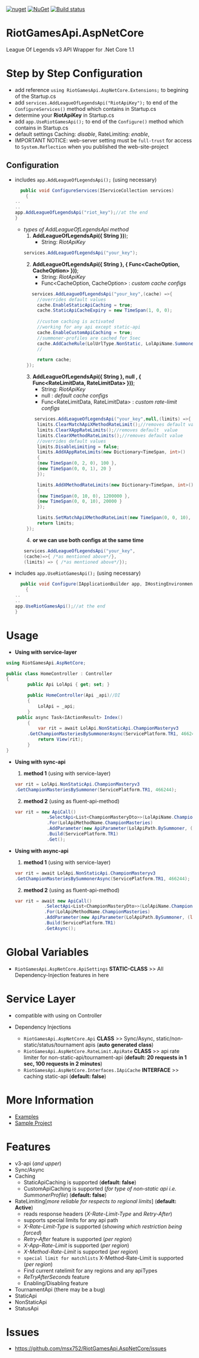 [![nuget](https://img.shields.io/badge/Nuget-RiotGamesApi.AspNetCore-brightgreen.svg?style=flat-square&maxAge=259200)](https://www.nuget.org/packages/RiotGamesApi.AspNetCore)
[![NuGet](https://img.shields.io/nuget/v/RiotGamesApi.AspNetCore.svg?style=flat-square)](https://www.nuget.org/packages/RiotGamesApi.AspNetCore)
[![Build status](https://ci.appveyor.com/api/projects/status/nli0nlk8trqo57qg)](https://ci.appveyor.com/project/msx752/riotgamesapi-aspnetcore)

# RiotGamesApi.AspNetCore
League Of Legends v3 API Wrapper for .Net Core 1.1

# Step by Step Configuration
- add reference `using RiotGamesApi.AspNetCore.Extensions;` to begining of the Startup.cs
- add `services.AddLeagueOfLegendsApi("RiotApiKey");` to end of the `ConfigureServices()` method which contains in Startup.cs
- determine your **RiotApiKey** in Startup.cs
- add `app.UseRiotGamesApi();` to end of the `Configure()` method which contains in Startup.cs
- default settings Caching: *disable*, RateLimiting: *enable*, 
- IMPORTANT NOTICE: web-server setting must be `full-trust` for access to `System.Reflection` when you published the web-site-project

## Configuration
- includes `app.AddLeagueOfLegendsApi();` (using necessary)
	```c#
	  public void ConfigureServices(IServiceCollection services)
        {
	..
	..
	app.AddLeagueOfLegendsApi("riot_key");//at the end
	}
	```
	- *types of AddLeagueOfLegendsApi method*
		1. **AddLeagueOfLegendsApi({ String })**);
			- String: *RiotApiKey*
		```c#
		services.AddLeagueOfLegendsApi("your_key");
		```
		2. **AddLeagueOfLegendsApi({ String }, { Func<CacheOption, CacheOption> }))**;
			- String: *RiotApiKey*
			- Func<CacheOption, CacheOption> : *custom cache configs*
		 ```c#
			services.AddLeagueOfLegendsApi("your_key",(cache) =>{
		      //overrides default values
		      cache.EnableStaticApiCaching = true;
		      cache.StaticApiCacheExpiry = new TimeSpan(1, 0, 0);
		      
		      //custom caching is activated
		      //working for any api except static-api
		      cache.EnableCustomApiCaching = true;
		      //summoner-profiles are cached for 5sec
		      cache.AddCacheRule(LolUrlType.NonStatic, LolApiName.Summoner, new TimeSpan(0, 0, 5));
		      //

		      return cache;
		  });
		```
		3. **AddLeagueOfLegendsApi({ String },  null , { Func<RateLimitData, RateLimitData> }))**;
			- String: *RiotApiKey*
			- null : *default cache configs*
			- Func<RateLimitData, RateLimitData> : *custom rate-limit configs*
		 ```c#
			 services.AddLeagueOfLegendsApi("your_key",null,(limits) =>{
		      limits.ClearMatchApiXMethodRateLimit();//removes default value
		      limits.ClearXAppRateLimits();//removes default  value
		      limits.ClearXMethodRateLimits();//removes default value
		      //overrides default values
		      limits.DisableLimiting = false;
		      limits.AddXAppRateLimits(new Dictionary<TimeSpan, int>()
		      {
			  {new TimeSpan(0, 2, 0), 100 },
			  {new TimeSpan(0, 0, 1), 20 }
		      });

		      limits.AddXMethodRateLimits(new Dictionary<TimeSpan, int>()
		      {
			  {new TimeSpan(0, 10, 0), 1200000 },
			  {new TimeSpan(0, 0, 10), 20000 }
		      });

		      limits.SetMatchApiXMethodRateLimit(new TimeSpan(0, 0, 10), 500);
		      return limits;
		  });
		```
		4. **or we can use both configs at the same time**
		```c#
		services.AddLeagueOfLegendsApi("your_key",
		(cache)=>{ /*as mentioned above*/}, 
		(limits) => { /*as mentioned above*/});
		```
- includes `app.UseRiotGamesApi();` (using necessary)
	```c#
	  public void Configure(IApplicationBuilder app, IHostingEnvironment env, ILoggerFactory loggerFactory)
        {
	..
	..
	app.UseRiotGamesApi();//at the end
	}
	```
# Usage
- **Using with service-layer**

```c#
using RiotGamesApi.AspNetCore;

public class HomeController : Controller
{
        public Api LolApi { get; set; }

        public HomeController(Api _api)//DI
        {
            LolApi = _api;
        }
	public async Task<IActionResult> Index()
        {
            var rit = await LolApi.NonStaticApi.ChampionMasteryv3
	    .GetChampionMasteriesBySummonerAsync(ServicePlatform.TR1, 466244);
            return View(rit);
        }
}
```

- **Using with sync-api**
	1. **method 1** (using with service-layer)
	 ```c#
	var rit = LolApi.NonStaticApi.ChampionMasteryv3
	.GetChampionMasteriesBySummoner(ServicePlatform.TR1, 466244);
	 ```
	 
	2. **method 2** (using as fluent-api-method)
	```c#
	var rit = new ApiCall()
                .SelectApi<List<ChampionMasteryDto>>(LolApiName.ChampionMastery)
                .For(LolApiMethodName.ChampionMasteries)
                .AddParameter(new ApiParameter(LolApiPath.BySummoner, (long)466244))
                .Build(ServicePlatform.TR1)
                .Get();
	```
	 
- **Using with async-api**
	1. **method 1** (using with service-layer)
	```c#
	var rit = await LolApi.NonStaticApi.ChampionMasteryv3
	.GetChampionMasteriesBySummonerAsync(ServicePlatform.TR1, 466244);
	```
	
	2. **method 2** (using as fluent-api-method)
	 ```c#
	 var rit = await new ApiCall()
                .SelectApi<List<ChampionMasteryDto>>(LolApiName.ChampionMastery)
                .For(LolApiMethodName.ChampionMasteries)
                .AddParameter(new ApiParameter(LolApiPath.BySummoner, (long)466244))
                .Build(ServicePlatform.TR1)
                .GetAsync();
	 ```

# Global Variables
- `RiotGamesApi.AspNetCore.ApiSettings` **STATIC-CLASS** >> All Dependency-Injection features in here

# Service Layer
- compatible with using on Controller

- Dependency Injections
  - `RiotGamesApi.AspNetCore.Api` **CLASS** >> Sync/Async, static/non-static/status/tournament apis (**auto generated class**)
  - `RiotGamesApi.AspNetCore.RateLimit.ApiRate` **CLASS** >> api rate limiter for non-static-api/tournament-api (**default: 20 requests in 1 sec, 100 requests in 2 minutes**)
  - `RiotGamesApi.AspNetCore.Interfaces.IApiCache` **INTERFACE** >> caching static-api (**default: false**)


# More Information
- [Examples](https://github.com/msx752/RiotGamesApi.AspNetCore/blob/master/RiotCaller.Tests/RiotGamesApis)
- [Sample Project](https://github.com/msx752/RiotGamesApi.AspNetCore/blob/master/RiotCaller.Web)

# Features
- v3-api (*and upper*)
- Sync/Async 
- Caching
	- StaticApiCaching is supported (**default: false**)
	- CustomApiCaching is supported (*for type of non-static api i.e. SummonerProfile*) (**default: false**)
- RateLimiting[*more reliable for respects to regional limits*] (**default: Active**)
	- reads response headers (*X-Rate-Limit-Type* and *Retry-After*)
	- supports special limits for any api path
	- *X-Rate-Limit-Type* is supported (*showing which restriction being forced*)
	- *Retry-After* feature is supported (*per region*)
	- *X-App-Rate-Limit* is supported (*per region*)
	- *X-Method-Rate-Limit* is supported  (*per region*)
	- `special limit for matchlists` X-Method-Rate-Limit is supported  (*per region*)
	- Find current ratelimit for any regions and any apiTypes
	- *ReTryAfterSeconds* feature
	- Enabling/Disabling feature
- TournamentApi  (there may be a bug)
- StaticApi
- NonStaticApi
- StatusApi

# Issues
- https://github.com/msx752/RiotGamesApi.AspNetCore/issues
